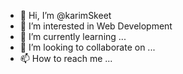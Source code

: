 - 👋 Hi, I’m @karimSkeet
- 👀 I’m interested in Web Development 
- 🌱 I’m currently learning ...
- 💞️ I’m looking to collaborate on ...
- 📫 How to reach me ...

<!---
karimSkeet/karimSkeet is a ✨ special ✨ repository because its `README.md` (this file) appears on your GitHub profile.
You can click the Preview link to take a look at your changes.
--->
